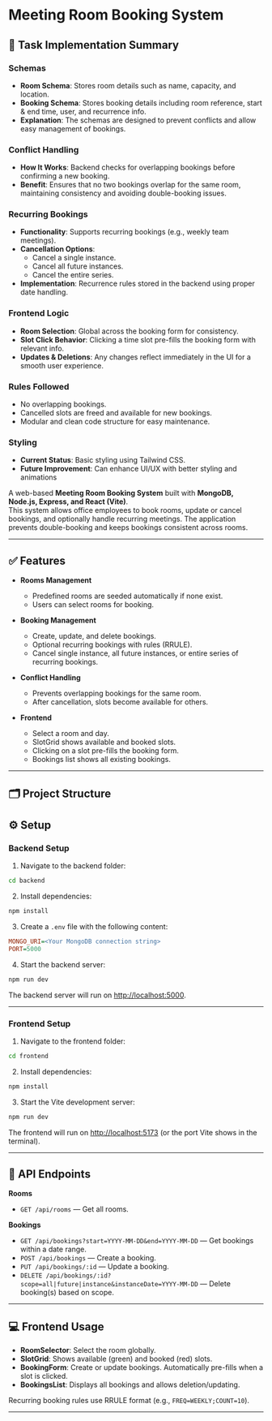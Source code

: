 # Meeting Room Booking System

## 📝 Task Implementation Summary

### Schemas
- **Room Schema**: Stores room details such as name, capacity, and location.
- **Booking Schema**: Stores booking details including room reference, start & end time, user, and recurrence info.
- **Explanation**: The schemas are designed to prevent conflicts and allow easy management of bookings.

### Conflict Handling
- **How It Works**: Backend checks for overlapping bookings before confirming a new booking.
- **Benefit**: Ensures that no two bookings overlap for the same room, maintaining consistency and avoiding double-booking issues.

### Recurring Bookings
- **Functionality**: Supports recurring bookings (e.g., weekly team meetings).
- **Cancellation Options**:
  - Cancel a single instance.
  - Cancel all future instances.
  - Cancel the entire series.
- **Implementation**: Recurrence rules stored in the backend using proper date handling.

### Frontend Logic
- **Room Selection**: Global across the booking form for consistency.
- **Slot Click Behavior**: Clicking a time slot pre-fills the booking form with relevant info.
- **Updates & Deletions**: Any changes reflect immediately in the UI for a smooth user experience.

### Rules Followed
- No overlapping bookings.
- Cancelled slots are freed and available for new bookings.
- Modular and clean code structure for easy maintenance.

### Styling
- **Current Status**: Basic styling using Tailwind CSS.
- **Future Improvement**: Can enhance UI/UX with better styling and animations


A web-based **Meeting Room Booking System** built with **MongoDB, Node.js, Express, and React (Vite)**.  
This system allows office employees to book rooms, update or cancel bookings, and optionally handle recurring meetings. The application prevents double-booking and keeps bookings consistent across rooms.

---

## ✅ Features

- **Rooms Management**
  - Predefined rooms are seeded automatically if none exist.
  - Users can select rooms for booking.
  
- **Booking Management**
  - Create, update, and delete bookings.
  - Optional recurring bookings with rules (RRULE).
  - Cancel single instance, all future instances, or entire series of recurring bookings.
  
- **Conflict Handling**
  - Prevents overlapping bookings for the same room.
  - After cancellation, slots become available for others.

- **Frontend**
  - Select a room and day.
  - SlotGrid shows available and booked slots.
  - Clicking on a slot pre-fills the booking form.
  - Bookings list shows all existing bookings.

---

## 🗂 Project Structure


## ⚙ Setup

### Backend Setup

1. Navigate to the backend folder:

```bash
cd backend
```

2. Install dependencies:

```bash
npm install
```

3. Create a `.env` file with the following content:

```ini
MONGO_URI=<Your MongoDB connection string>
PORT=5000
```

4. Start the backend server:

```bash
npm run dev
```

The backend server will run on [http://localhost:5000](http://localhost:5000).

---

### Frontend Setup

1. Navigate to the frontend folder:

```bash
cd frontend
```

2. Install dependencies:

```bash
npm install
```

3. Start the Vite development server:

```bash
npm run dev
```

The frontend will run on [http://localhost:5173](http://localhost:5173) (or the port Vite shows in the terminal).

---

## 🔗 API Endpoints

**Rooms**  
- `GET /api/rooms` — Get all rooms.

**Bookings**  
- `GET /api/bookings?start=YYYY-MM-DD&end=YYYY-MM-DD` — Get bookings within a date range.  
- `POST /api/bookings` — Create a booking.  
- `PUT /api/bookings/:id` — Update a booking.  
- `DELETE /api/bookings/:id?scope=all|future|instance&instanceDate=YYYY-MM-DD` — Delete booking(s) based on scope.

---

## 💻 Frontend Usage

- **RoomSelector**: Select the room globally.  
- **SlotGrid**: Shows available (green) and booked (red) slots.  
- **BookingForm**: Create or update bookings. Automatically pre-fills when a slot is clicked.  
- **BookingsList**: Displays all bookings and allows deletion/updating.  

Recurring booking rules use RRULE format (e.g., `FREQ=WEEKLY;COUNT=10`).

---
